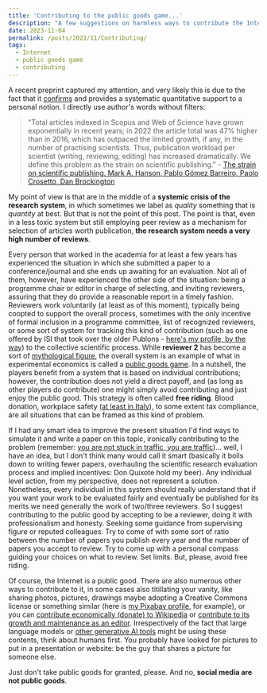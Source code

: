 ```yaml
---
title: 'Contributing to the public goods game...'
description: "A few suggestions on harmless ways to contribute the Internet public goods game..."
date: 2023-11-04
permalink: /posts/2023/11/Contributing/
tags:
  - Internet
  - public goods game
  - contributing
---
```


A recent preprint captured my attention, and very likely this is due to the fact that it [confirms](https://en.wikipedia.org/wiki/Confirmation_bias) and provides a systematic quantitative support to a personal notion. I directly use author's words without filters: 
> "Total articles indexed in Scopus and Web of Science have grown exponentially in recent years; in 2022 the article total was 47% higher than in 2016, which has outpaced the limited growth, if any, in the number of practising scientists. Thus, publication workload per scientist (writing, reviewing, editing) has increased dramatically. We define this problem as the strain on scientific publishing." - [The strain on scientific publishing. Mark A. Hanson, Pablo Gómez Barreiro, Paolo Crosetto, Dan Brockington](https://arxiv.org/abs/2309.15884)

My point of view is that are in the middle of a __systemic crisis of the research system__, in which sometimes we label as *quality* something that is *quantity* at best. But that is not the point of this post. The point is that, even in a less toxic system but still employing peer review as a mechanism for selection of articles worth publication, __the research system needs a very high number of reviews__.

Every person that worked in the academia for at least a few years has experienced the situation in which she submitted a paper to a conference/journal and she ends up awaiting for an evaluation. Not all of them, however, have experienced the other side of the situation: being a programme chair or editor in charge of selecting, and inviting reviewers, assuring that they do provide a reasonable report in a timely fashion. Reviewers work voluntarily (at least as of this moment), typically being coopted to support the overall process, sometimes with the only incentive of formal inclusion in a programme committee, list of recognized reviewers, or some sort of system for tracking this kind of contribution (such as one offered by ISI that took over the older Publons - [here's my profile, by the way](https://www.webofscience.com/wos/author/record/O-7590-2019)) to the collective scientific process. While __reviewer 2__ has become a sort of [mythological figure](https://arstechnica.com/science/2020/06/empirical-analysis-tells-reviewer-2-go-f-yourself/), the overall system is an example of what in experimental economics is called a [public goods game](https://en.wikipedia.org/wiki/Public_goods_game). In a nutshell, the players benefit from a system that is based on individual contributions; however, the contribution does not yield a direct payoff, and (as long as other players do contribute) one might simply avoid contributing and just enjoy the public good. This strategy is often called __free riding__. Blood donation, workplace safety ([at least in Italy](https://www.leurispes.it/sicurezza-sul-lavoro-cosa-dicono-i-dati-2020-2021-in-italia/)), to some extent tax compliance, are all situations that can be framed as this kind of problem.

If I had any smart idea to improve the present situation I'd find ways to simulate it and write a paper on this topic, ironically contributing to the problem (remember: [you are not stuck in traffic, you are traffic](https://www.forbes.com/sites/carltonreid/2018/12/03/you-are-not-stuck-in-traffic-you-are-traffic/))... well, I have an idea, but I don't think many would call it smart (basically it boils down to writing fewer papers, overhauling the scientific research evaluation process and implied incentives: Don Quixote hold my beer). Any individual level action, from my perspective, does not represent a solution. Nonetheless, every individual in this system should really understand that if you want your work to be evaluated fairly and eventually be published for its merits we need generally the work of two/three reviewers. So I suggest contributing to the public good by accepting to be a reviewer, doing it with professionalism and honesty. Seeking some guidance from supervising figure or reputed colleagues. Try to come of with some sort of ratio between the number of papers you publish every year and the number of papers you accept to review. Try to come up with a personal compass guiding your choices on what to review. Set limits. But, please, avoid free riding.

Of course, the Internet is a public good. There are also numerous other ways to contribute to it, in some cases also titillating your vanity, like sharing photos, pictures, drawings maybe adopting a Creative Commons license or something similar (here is [my Pixabay profile](https://pixabay.com/users/gvizzari0-1141607/), for example), or you can [contribute economically (donate) to Wikipedia](https://donate.wikimedia.org/w/index.php) or [contribute to its growth and maintenance as an editor](https://en.wikipedia.org/wiki/Wikipedia:Contributing_to_Wikipedia). Irrespectively of the fact that large language models or [other generative AI tools](https://arstechnica.com/tech-policy/2023/02/getty-sues-stability-ai-for-copying-12m-photos-and-imitating-famous-watermark/) might be using these contents, think about humans first. You probably have looked for pictures to put in a presentation or website: be the guy that shares a picture for someone else.

Just don't take public goods for granted, please. And no, __social media are not public goods__.